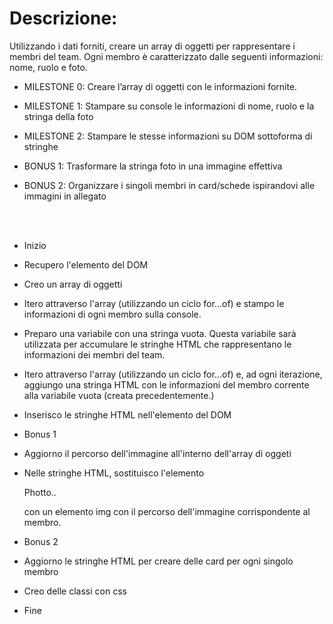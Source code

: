 # Descrizione:

Utilizzando i dati forniti, creare un array di oggetti per rappresentare i membri del team.
Ogni membro è caratterizzato dalle seguenti informazioni: nome, ruolo e foto.

- MILESTONE 0:
  Creare l’array di oggetti con le informazioni fornite.
- MILESTONE 1:
  Stampare su console le informazioni di nome, ruolo e la stringa della foto
- MILESTONE 2:
  Stampare le stesse informazioni su DOM sottoforma di stringhe
- BONUS 1:
  Trasformare la stringa foto in una immagine effettiva
- BONUS 2:
  Organizzare i singoli membri in card/schede ispirandovi alle immagini in allegato

  <br>
  <br>

- Inizio
- Recupero l'elemento del DOM
- Creo un array di oggetti
- Itero attraverso l'array (utilizzando un ciclo for...of) e stampo le informazioni di ogni membro sulla console.
- Preparo una variabile con una stringa vuota. Questa variabile sarà utilizzata per accumulare le stringhe HTML che rappresentano le informazioni dei membri del team.
- Itero attraverso l'array (utilizzando un ciclo for...of) e, ad ogni iterazione, aggiungo una stringa HTML con le informazioni del membro corrente alla variabile vuota (creata precedentemente.)
- Inserisco le stringhe HTML nell'elemento del DOM
- Bonus 1
- Aggiorno il percorso dell'immagine all'interno dell'array di oggeti
- Nelle stringhe HTML, sostituisco l'elemento <p>Photto..</P> con un elemento img con il percorso dell'immagine corrispondente al membro.
- Bonus 2
- Aggiorno le stringhe HTML per creare delle card per ogni singolo membro
- Creo delle classi con css
- Fine
